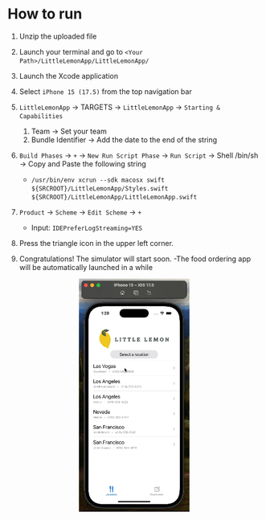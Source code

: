 # How to run

1. Unzip the uploaded file

2. Launch your terminal and go to `<Your Path>/LittleLemonApp/LittleLemonApp/`

2. Launch the Xcode application

3. Select `iPhone 15 (17.5)` from the top navigation bar

4. `LittleLemonApp` -> TARGETS -> `LittleLemonApp` -> `Starting & Capabilities`
   1. Team -> Set your team
   2. Bundle Identifier -> Add the date to the end of the string

5. `Build Phases` -> `+` -> `New Run Script Phase` -> `Run Script` -> Shell /bin/sh -> Copy and Paste the following string
   - `/usr/bin/env xcrun --sdk macosx swift ${SRCROOT}/LittleLemonApp/Styles.swift ${SRCROOT}/LittleLemonApp/LittleLemonApp.swift`

6. `Product` -> `Scheme` -> `Edit Scheme` -> `+`
   - Input: `IDEPreferLogStreaming=YES`

7. Press the triangle icon in the upper left corner.

8. Congratulations! The simulator will start soon.
   -The food ordering app will be automatically launched in a while

<p align="center">
     <img src="https://github.com/mukoubuchi/Little-Lemon-reservation-app/blob/main/image/littleLemonReservation.gif">
</p>